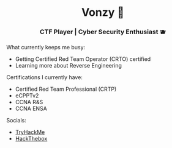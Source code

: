 <h1 align="center"> Vonzy 🤖 </h1>
<h3 align="center"> CTF Player | Cyber Security Enthusiast 🫐</h3>

What currently keeps me busy:
- Getting Certified Red Team Operator (CRTO) certified
- Learning more about Reverse Engineering

Certifications I currently have:
- Certified Red Team Professional (CRTP) 
- eCPPTv2 
- CCNA R&S
- CCNA ENSA

Socials:
- <a href="https://tryhackme.com/p/Vonzy"> TryHackMe </a>
- <a href="https://app.hackthebox.com/users/311607"> HackThebox </a>
